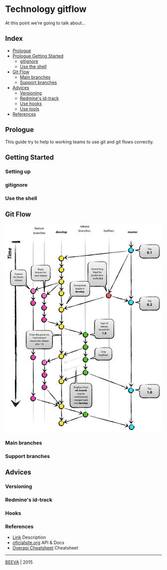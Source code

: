 # Technology gitflow
At this point we're going to talk about...

## Index

* [Prologue](#prologue)
* [Prologue Getting Started](#getting-started)
	* [gitignore](#gitignore)
	* [Use the shell](#use-the-shell)
* [Git Flow](#git-flow)
	* [Main branches](#main-branches)
	* [Support branches](#support-branches)
* [Advices](#advices)
	* [Versioning](#versioning)
	* [Redmine's id-track](#id-track)
	* [Use hooks](#use-hooks)
	* [Use tools](#use-tools)
* [References](#references)


## Prologue
This guide try to help to working teams to use git and git flows correctly.

## Getting Started
### Setting up
### gitignore
### Use the shell
## Git Flow
 ![alt text](static/gitflow.png "GIT FLOW GRAPH")
### Main branches
### Support branches
## Advices
### Versioning
### Redmine's id-track
### Hooks

### References

* [Link](http://www.url.to) Description
* [oficialsite.org](http://www.oficialwebsite.org) API & Docs
* [Overapi Cheatsheet](http://overapi.com/example/) Cheatsheet

___

[BEEVA](http://www.beeva.com) | 2015
